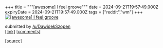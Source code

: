 +++
title = """[awesome] I feel groove"""
date = 2024-09-21T19:57:49.000Z
expiryDate = 2024-09-21T19:57:49.000Z
tags = ["reddit","wm"]
+++
[![[awesome] I feel groove](https://b.thumbs.redditmedia.com/9J57xyBmdVJ2AtHC69jupXyekMe4Jj4PoiZqRXW73dU.jpg "[awesome] I feel groove")](https://www.reddit.com/r/unixporn/comments/1fmbgco/awesome_i_feel_groove/)

submitted by [/u/DawidekSzopen](https://www.reddit.com/user/DawidekSzopen)  
[\[link\]](https://www.reddit.com/gallery/1fmbgco) [\[comments\]](https://www.reddit.com/r/unixporn/comments/1fmbgco/awesome_i_feel_groove/)

[[source]](https://www.reddit.com/r/unixporn/comments/1fmbgco/awesome_i_feel_groove/)
